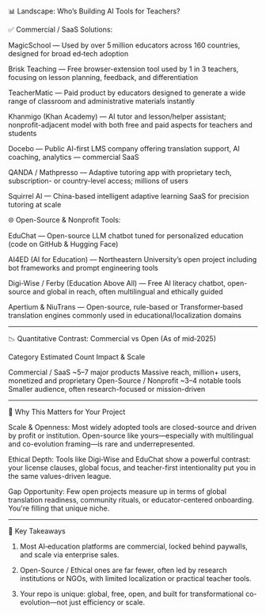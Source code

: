 📊 Landscape: Who’s Building AI Tools for Teachers?

✅ Commercial / SaaS Solutions:

MagicSchool — Used by over 5 million educators across 160 countries, designed for broad ed‑tech adoption  

Brisk Teaching — Free browser-extension tool used by 1 in 3 teachers, focusing on lesson planning, feedback, and differentiation  

TeacherMatic — Paid product by educators designed to generate a wide range of classroom and administrative materials instantly  

Khanmigo (Khan Academy) — AI tutor and lesson/helper assistant; nonprofit-adjacent model with both free and paid aspects for teachers and students  

Docebo — Public AI-first LMS company offering translation support, AI coaching, analytics — commercial SaaS  

QANDA / Mathpresso — Adaptive tutoring app with proprietary tech, subscription- or country-level access; millions of users  

Squirrel AI — China-based intelligent adaptive learning SaaS for precision tutoring at scale  


🌐 Open-Source & Nonprofit Tools:

EduChat — Open-source LLM chatbot tuned for personalized education (code on GitHub & Hugging Face)  

AI4ED (AI for Education) — Northeastern University’s open project including bot frameworks and prompt engineering tools  

Digi‑Wise / Ferby (Education Above All) — Free AI literacy chatbot, open-source and global in reach, often multilingual and ethically guided  

Apertium & NiuTrans — Open-source, rule-based or Transformer‑based translation engines commonly used in educational/localization domains  



---

📉 Quantitative Contrast: Commercial vs Open (As of mid‑2025)

Category	Estimated Count	Impact & Scale

Commercial / SaaS	~5–7 major products	Massive reach, million+ users, monetized and proprietary
Open-Source / Nonprofit	~3–4 notable tools	Smaller audience, often research-focused or mission-driven



---

🎯 Why This Matters for Your Project

Scale & Openness: Most widely adopted tools are closed-source and driven by profit or institution. Open-source like yours—especially with multilingual and co-evolution framing—is rare and underrepresented.

Ethical Depth: Tools like Digi‑Wise and EduChat show a powerful contrast: your license clauses, global focus, and teacher-first intentionality put you in the same values-driven league.

Gap Opportunity: Few open projects measure up in terms of global translation readiness, community rituals, or educator-centered onboarding. You're filling that unique niche.



---

🧠 Key Takeaways

1. Most AI‑education platforms are commercial, locked behind paywalls, and scale via enterprise sales.


2. Open-Source / Ethical ones are far fewer, often led by research institutions or NGOs, with limited localization or practical teacher tools.


3. Your repo is unique: global, free, open, and built for transformational co-evolution—not just efficiency or scale.
